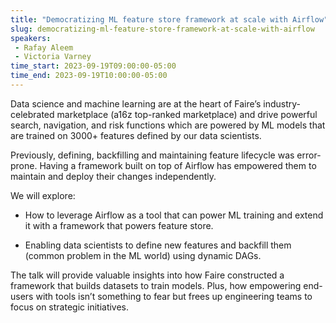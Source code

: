 ```yaml
---
title: "Democratizing ML feature store framework at scale with Airflow"
slug: democratizing-ml-feature-store-framework-at-scale-with-airflow
speakers:
 - Rafay Aleem
 - Victoria Varney
time_start: 2023-09-19T09:00:00-05:00
time_end: 2023-09-19T10:00:00-05:00
---
```


Data science and machine learning are at the heart of Faire’s industry-celebrated marketplace (a16z top-ranked marketplace) and drive powerful search, navigation, and risk functions which are powered by ML models that are trained on 3000+ features defined by our data scientists. 



Previously, defining, backfilling and maintaining feature lifecycle was error-prone. Having a framework built on top of Airflow has empowered them to maintain and deploy their changes independently.



We will explore:



- How to leverage Airflow as a tool that can power ML training and extend it with a framework that powers feature store.



- Enabling data scientists to define new features and backfill them (common problem in the ML world) using dynamic DAGs.



The talk will provide valuable insights into how Faire constructed a framework that builds datasets to train models. Plus, how empowering end-users with tools isn’t something to fear but frees up engineering teams to focus on strategic initiatives.